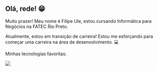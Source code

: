 ## Olá, rede! :grin:

Muito prazer! Meu nome é Filipe Ule, estou cursando Informática para Negócios na FATEC Rio Preto. 

Atualmente, estou em transição de carreira! Estou me esforçando para começar uma carreira na área de desenvolvimento. :computer:

Minhas tecnologias favoritas:

<img src="https://cdn.jsdelivr.net/gh/devicons/devicon/icons/ubuntu/ubuntu-plain.svg" />
